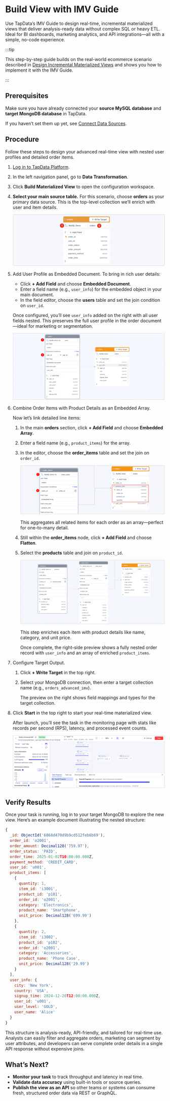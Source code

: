 # Build View with IMV Guide



Use TapData’s IMV Guide to design real-time, incremental materialized views that deliver analysis-ready data without complex SQL or heavy ETL. Ideal for BI dashboards, marketing analytics, and API integrations—all with a simple, no-code experience.

:::tip

This step-by-step guide builds on the real-world ecommerce scenario described in [Design Incremental Materialized Views](../overview.md) and shows you how to implement it with the IMV Guide.

:::

## Prerequisites

Make sure you have already connected your **source MySQL database** and **target MongoDB database** in TapData.  

If you haven’t set them up yet, see [Connect Data Sources](../../getting-started/connect-data-source.md).

## Procedure

Follow these steps to design your advanced real-time view with nested user profiles and detailed order items.

1. [Log in to TapData Platform](../../user-guide/log-in.md).

2. In the left navigation panel, go to **Data Transformation**.

3. Click **Build Materialized View** to open the configuration workspace.

4. **Select your main source table.**
   For this scenario, choose **orders** as your primary data source. This is the top-level collection we’ll enrich with user and item details.

   ![Select main table](../../images/select_main_table.png)

5. Add User Profile as Embedded Document.
   To bring in rich user details:

   - Click **+ Add Field** and choose **Embedded Document**.
   - Enter a field name (e.g., `user_info`) for the embedded object in your main document.
   - In the field editor, choose the **users** table and set the join condition on `user_id`.

   Once configured, you’ll see `user_info` added on the right with all user fields nested. This preserves the full user profile in the order document—ideal for marketing or segmentation.

   ![Add user_info to main table](../../images/add_user_info_to_main_table.png)

6. Combine Order Items with Product Details as an Embedded Array.

   Now let’s link detailed line items:

   1. In the main **orders** section, click **+ Add Field** and choose **Embedded Array**.

   2. Enter a field name (e.g., `product_items`) for the array.

   3. In the editor, choose the **order_items** table and set the join on `order_id`. 

      ![Add orders table to main table](../../images/add_order_items_to_main_table.png)

      This aggregates all related items for each order as an array—perfect for one-to-many detail.

   4. Still within the **order_items** node, click **+ Add Field** and choose **Flatten**.

   5. Select the **products** table and join on `product_id`.

      ![Add products to order_items table](../../images/add_products_to_order_item.png)

      This step enriches each item with product details like name, category, and unit price.

      Once complete, the right-side preview shows a fully nested order record with `user_info` and an array of enriched `product_items`.

7. Configure Target Output.

   1. Click **+ Write Target** in the top right.

   2. Select your MongoDB connection, then enter a target collection name (e.g., `orders_advanced_imv`).

      The preview on the right shows field mappings and types for the target collection.

8. Click **Start** in the top right to start your real-time materialized view.

   After launch, you’ll see the task in the monitoring page with stats like records per second (RPS), latency, and processed event counts.

   ![View task](../../images/orders_enhanced_IMV_task.png)

## Verify Results

Once your task is running, log in to your target MongoDB to explore the new view. Here’s an example document illustrating the nested structure:

```javascript
{
  _id: ObjectId('6868d470d9b9cd512feb6b69'),
  order_id: 'o2001',
  order_amount: Decimal128('759.97'),
  order_status: 'PAID',
  order_time: 2025-01-02T10:00:00.000Z,
  payment_method: 'CREDIT_CARD',
  user_id: 'u001',
  product_items: [
    {
      quantity: 1,
      item_id: 'i3001',
      product_id: 'p101',
      order_id: 'o2001',
      category: 'Electronics',
      product_name: 'Smartphone',
      unit_price: Decimal128('699.99')
    },
    {
      quantity: 2,
      item_id: 'i3002',
      product_id: 'p102',
      order_id: 'o2001',
      category: 'Accessories',
      product_name: 'Phone Case',
      unit_price: Decimal128('29.99')
    }
  ],
  user_info: {
    city: 'New York',
    country: 'USA',
    signup_time: 2024-12-20T12:00:00.000Z,
    user_id: 'u001',
    user_level: 'GOLD',
    user_name: 'Alice'
  }
}
```

This structure is analysis-ready, API-friendly, and tailored for real-time use. Analysts can easily filter and aggregate orders, marketing can segment by user attributes, and developers can serve complete order details in a single API response without expensive joins.

## What’s Next?

- **Monitor your task** to track throughput and latency in real time.
-  **Validate data accuracy** using built-in tools or source queries.
- **Publish the view as an API** so other teams or systems can consume fresh, structured order data via REST or GraphQL.